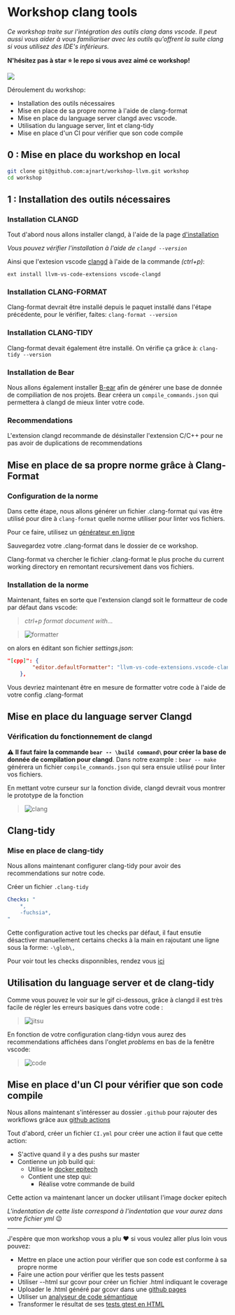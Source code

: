 # Workshop clang tools

*Ce workshop traite sur l'intégration des outils clang dans vscode. Il peut aussi vous aider à vous familiariser avec les outils qu'offrent la suite clang si vous utilisez des IDE's inférieurs.*

**N'hésitez pas à star ⭐ le repo si vous avez aimé ce workshop!**

![](https://img.shields.io/github/stars/ajnart/workshop-llvm?label=%E2%AD%90&style=for-the-badge)

Déroulement du workshop:
 - Installation des outils nécessaires
 - Mise en place de sa propre norme à l'aide de clang-format
 - Mise en place du language server clangd avec vscode.
 - Utilisation du language server, lint et clang-tidy
 - Mise en place d'un CI pour vérifier que son code compile

## 0 : Mise en place du workshop en local

```sh
git clone git@github.com:ajnart/workshop-llvm.git workshop
cd workshop
```

 ## 1 : Installation des outils nécessaires
 ### Installation CLANGD
 Tout d'abord nous allons installer clangd, à l'aide de la page [d'installation](https://clangd.llvm.org/installation.html)

*Vous pouvez vérifier l'installation à l'aide de ``clangd --version``*

 Ainsi que l'extesion vscode [clangd](https://marketplace.visualstudio.com/items?itemName=llvm-vs-code-extensions.vscode-clangd)
 à l'aide de la commande *(ctrl+p)*:
 
 ``ext install llvm-vs-code-extensions vscode-clangd``

### Installation CLANG-FORMAT
Clang-format devrait être installé depuis le paquet installé dans l'étape précédente, pour le vérifier, faites: ``clang-format --version``

### Installation CLANG-TIDY
Clang-format devait également être installé.
On vérifie ça grâce à: ``clang-tidy --version``

### Installation de Bear
Nous allons également installer [B-ear](https://github.com/rizsotto/Bear) afin de générer une base de donnée de compiliation de nos projets. Bear créera un ``compile_commands.json`` qui permettera à clangd de mieux linter votre code.


### Recommendations
L'extension clangd recommande de désinstaller l'extension C/C++ pour ne pas avoir de duplications de recommendations

## Mise en place de sa propre norme grâce à Clang-Format
### Configuration de la norme
Dans cette étape, nous allons générer un fichier .clang-format qui vas être utilisé pour dire à ``clang-format`` quelle norme utiliser pour linter vos fichiers.

Pour ce faire, utilisez un [générateur en ligne](https://zed0.co.uk/clang-format-configurator/)

Sauvegardez votre .clang-format dans le dossier de ce workshop.

Clang-format va chercher le fichier .clang-format le plus proche du current working directory en remontant recursivement dans vos fichiers.

### Installation de la norme

Maintenant, faites en sorte que l'extension clangd soit le formatteur de code par défaut dans vscode:

> *ctrl+p format document with...*

> ![formatter](/assets/formatter.gif)

on alors en éditant son fichier *settings.json*:

```json
"[cpp]": {
        "editor.defaultFormatter": "llvm-vs-code-extensions.vscode-clangd"
    },
```
Vous devriez maintenant être en mesure de formatter votre code à l'aide de votre config .clang-format

## Mise en place du language server Clangd

### Vérification du fonctionnement de clangd

⚠  **Il faut faire la commande `bear -- \build command\` pour créer la base de donnée de compilation pour clangd**.
Dans notre example : ``bear -- make`` générera un fichier ``compile_commands.json`` qui sera ensuie utilisé pour linter vos fichiers.

En mettant votre curseur sur la fonction divide, clangd devrait vous montrer le prototype de la fonction
> ![clang](assets/clang.png)

## Clang-tidy
### Mise en place de clang-tidy
Nous allons maintenant configurer clang-tidy pour avoir des recommendations sur notre code.

Créer un fichier ``.clang-tidy``

```yaml
Checks: "
    *,
    -fuchsia*,
"
```

Cette configuration active tout les checks par défaut, il faut ensutie désactiver manuellement certains checks à la main en rajoutant une ligne sous la forme:  ``-\glob\,``

Pour voir tout les checks disponnibles, rendez vous [ici](https://clang.llvm.org/extra/clang-tidy/checks/list.html)

## Utilisation du language server et de clang-tidy

Comme vous pouvez le voir sur le gif ci-dessous, grâce à clangd il est très facile de régler les erreurs basiques dans votre code :

> ![jitsu](assets/vscodejitsu.gif)

En fonction de votre configuration clang-tidyn vous aurez des recommendations affichées dans l'onglet *problems* en bas de la fenêtre vscode:

> ![code](assets/tidy-fix.png)


## Mise en place d'un CI pour vérifier que son code compile
Nous allons maintenant s'intéresser au dossier ``.github`` pour rajouter des workflows grâce aux [github actions](https://github.com/features/actions)

Tout d'abord, créer un fichier `CI.yml` pour créer une action il faut que cette action:

- S'active quand il y a des pushs sur master
- Contienne un job build qui:
    - Utilise le [docker epitech](https://github.com/Epitech/epitest-docker)
    - Contient une step qui:
        -  Réalise votre commande de build

Cette action va maintenant lancer un docker utilisant l'image docker epitech 

*L'indentation de cette liste correspond à l'indentation que vour aurez dans votre fichier yml* 😉

- - - 
J'espère que mon workshop vous a plu ❤ si vous voulez aller plus loin vous pouvez:
- Mettre en place une action pour vérifier que son code est conforme à sa propre norme
- Faire une action pour vérifier que les tests passent
- Utiliser --html sur gcovr pour créer un fichier .html indiquant le coverage 
- Uploader le .html généré par gcovr dans une [github pages](https://pages.github.com/)
 - Utiliser un [analyseur de code sémantique](https://www.deepcode.ai/) 
 - Transformer le résultat de ses [tests gtest en HTML](https://gitlab.uni-koblenz.de/agrt/gtest2html)
